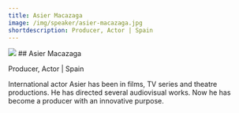 ```yaml
---
title: Asier Macazaga
image: /img/speaker/asier-macazaga.jpg
shortdescription: Producer, Actor | Spain
---
```

<img src="/img/speaker/asier-macazaga.jpg">
## Asier Macazaga

Producer, Actor | Spain

International actor Asier has been in films, TV series and theatre productions. He has directed several audiovisual works. Now he has become a producer with an innovative purpose.

